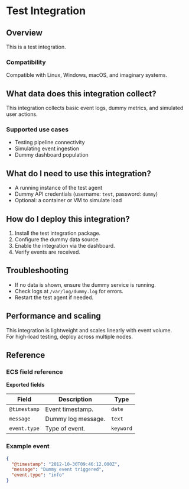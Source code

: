 # Test Integration

## Overview

This is a test integration.

### Compatibility

Compatible with Linux, Windows, macOS, and imaginary systems.

## What data does this integration collect?

This integration collects basic event logs, dummy metrics, and simulated user actions.

### Supported use cases

- Testing pipeline connectivity  
- Simulating event ingestion  
- Dummy dashboard population

## What do I need to use this integration?

- A running instance of the test agent  
- Dummy API credentials (username: `test`, password: `dummy`)  
- Optional: a container or VM to simulate load

## How do I deploy this integration?

1. Install the test integration package.  
2. Configure the dummy data source.  
3. Enable the integration via the dashboard.  
4. Verify events are received.

## Troubleshooting

- If no data is shown, ensure the dummy service is running.  
- Check logs at `/var/log/dummy.log` for errors.  
- Restart the test agent if needed.

## Performance and scaling

This integration is lightweight and scales linearly with event volume.  
For high-load testing, deploy across multiple nodes.

## Reference

### ECS field reference

**Exported fields**

| Field       | Description         | Type    |
|-------------|---------------------|---------|
| `@timestamp`| Event timestamp.    | `date`  |
| `message`   | Dummy log message.  | `text`  |
| `event.type`| Type of event.      | `keyword` |

### Example event

```json
{
  "@timestamp": "2012-10-30T09:46:12.000Z",
  "message": "Dummy event triggered",
  "event.type": "info"
}
